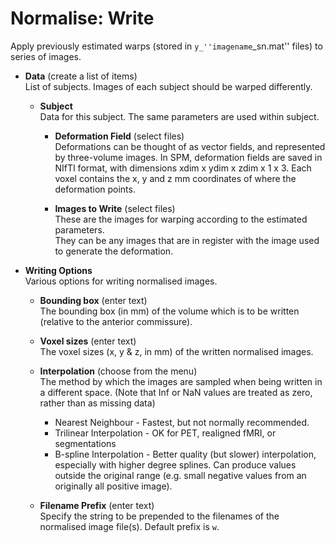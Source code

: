 # Normalise: Write  
Apply previously estimated warps (stored in ``y_''imagename``_sn.mat'' files) to series of images.   

* **Data** (create a list of items)  
List of subjects. Images of each subject should be warped differently.   

    * **Subject**   
    Data for this subject. The same parameters are used within subject.   

        * **Deformation Field** (select files)  
        Deformations can be thought of as vector fields, and represented by three-volume images.  In SPM, deformation fields are saved in NIfTI format, with dimensions xdim x ydim x zdim x 1 x 3. Each voxel contains the x, y and z mm coordinates of where the deformation points.   

        * **Images to Write** (select files)  
        These are the images for warping according to the estimated parameters.   
        They can be any images that are in register with the image used to generate the deformation.   

* **Writing Options**   
Various options for writing normalised images.   

    * **Bounding box** (enter text)  
    The bounding box (in mm) of the volume which is to be written (relative to the anterior commissure).   

    * **Voxel sizes** (enter text)  
    The voxel sizes (x, y & z, in mm) of the written normalised images.   

    * **Interpolation** (choose from the menu)  
    The method by which the images are sampled when being written in a different space. (Note that Inf or NaN values are treated as zero, rather than as missing data)   
        - Nearest Neighbour       - Fastest, but not normally recommended.   
        - Trilinear Interpolation - OK for PET, realigned fMRI, or segmentations   
        - B-spline Interpolation  - Better quality (but slower) interpolation, especially with higher degree splines. Can produce values outside the original range (e.g. small negative values from an originally all positive image).   

    * **Filename Prefix** (enter text)  
    Specify the string to be prepended to the filenames of the normalised image file(s). Default prefix is ``w``.   
